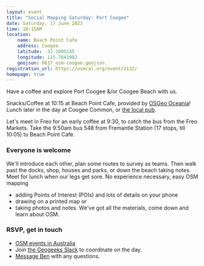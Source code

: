 ```yaml
---
layout: event
title: "Social Mapping Saturday: Port Coogee"
date: Saturday, 17 June 2023
time: 10:15AM
location:
    name: Beach Point Cafe
    address: Coogee
    latitude: -32.1095135
    longitude: 115.7643982
    geojson: 0617_osm-coogee.geojson
registration_url: https://osmcal.org/event/2132/
homepage: true
---
```

Have a coffee and explore Port Coogee &/or Coogee Beach with us.

Snacks/Coffee at 10:15 at Beach Point Cafe, provided by [OSGeo Oceania](https://osgeo-oceania.org/)! Lunch later in the day at Coogee Common, or [the local pub](https://www.openstreetmap.org/node/9559691520).

Let's meet in Freo for an early coffee at 9:30, to catch the bus from the Freo Markets. Take the 9:50am bus 548 from Fremantle Station (17 stops, till 10:05) to Beach Point Cafe.

### Everyone is welcome

We'll introduce each other, plan some routes to survey as teams. Then walk past the docks, shop, houses and parks, or down the beach taking notes. Meet for lunch when our legs get sore.
No experience necessary, easy OSM mapping

* adding Points of Interest (POIs) and lots of details on your phone
* drawing on a printed map or
* taking photos and notes. We've got all the materials, come down and learn about OSM.

### RSVP, get in touch

* [OSM events in Australia](https://osmcal.org/?in=Australia)
* Join [the Geogeeks Slack](https://join.slack.com/t/geogeeks/shared_invite/zt-13fnotoqb-YkyMTmvwZEB_nDUis_30hw) to coordinate on the day.
* [Message Ben](https://www.openstreetmap.org/message/new/BudgieInWA) with any questions.
